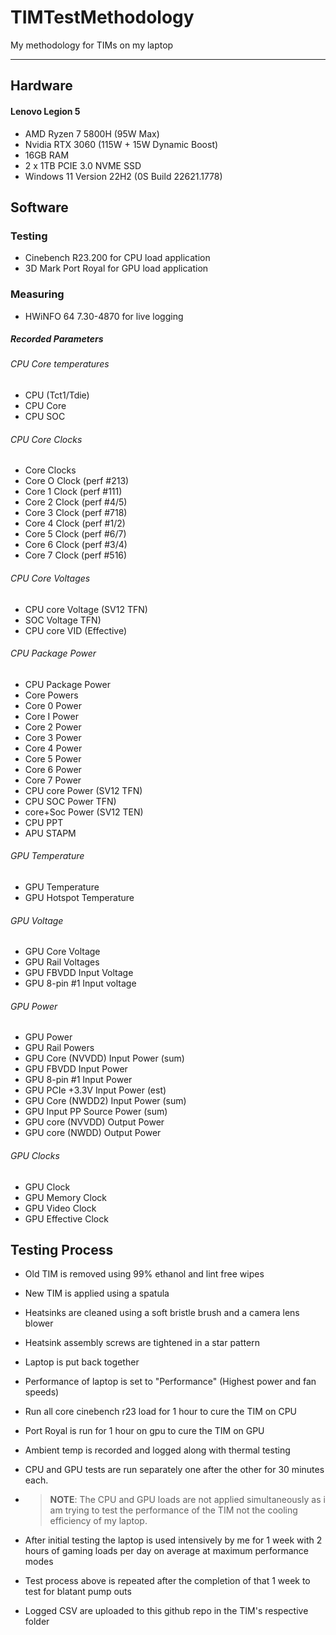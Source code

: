 # TIMTestMethodology
My methodology for TIMs on my laptop
___

## Hardware
#### Lenovo Legion 5
- AMD Ryzen 7 5800H (95W Max)
- Nvidia RTX 3060 (115W + 15W Dynamic Boost)
- 16GB RAM
- 2 x 1TB PCIE 3.0 NVME SSD
- Windows 11 Version 22H2 (0S Build 22621.1778)

## Software

### Testing
- Cinebench R23.200 for CPU load application
- 3D Mark Port Royal for GPU load application

### Measuring
- HWiNFO 64 7.30-4870 for live logging 

##### Recorded Parameters

###### CPU Core temperatures
- CPU (Tct1/Tdie)
- CPU Core
- CPU SOC

###### CPU Core Clocks
- Core Clocks
- Core O Clock (perf #213)
- Core 1 Clock (perf #111)
- Core 2 Clock (perf #4/5)
- Core 3 Clock (perf #718)
- Core 4 Clock (perf #1/2)
- Core 5 Clock (perf #6/7)
- Core 6 Clock (perf #3/4)
- Core 7 Clock (perf #516)

###### CPU Core Voltages
- CPU core Voltage (SV12 TFN)
- SOC Voltage TFN)
- CPU core VID (Effective)

###### CPU Package Power
- CPU Package Power
- Core Powers
- Core 0 Power
- Core I Power
- Core 2 Power
- Core 3 Power
- Core 4 Power
- Core 5 Power
- Core 6 Power
- Core 7 Power
- CPU core Power (SV12 TFN)
- CPU SOC Power TFN)
- core+Soc Power (SV12 TEN)
- CPU PPT
- APU STAPM

###### GPU Temperature
- GPU Temperature
- GPU Hotspot Temperature

###### GPU Voltage
- GPU Core Voltage
- GPU Rail Voltages
- GPU FBVDD Input Voltage
- GPU 8-pin #1 Input voltage

###### GPU Power
- GPU Power
- GPU Rail Powers
- GPU Core (NVVDD) Input Power (sum)
- GPU FBVDD Input Power
- GPU 8-pin #1 Input Power
- GPU PCIe +3.3V Input Power (est)
- GPU Core (NWDD2) Input Power (sum)
- GPU Input PP Source Power (sum)
- GPU core (NVVDD) Output Power
- GPU core (NWDD) Output Power

###### GPU Clocks
- GPU Clock
- GPU Memory Clock
- GPU Video Clock
- GPU Effective Clock

## Testing Process
- Old TIM is removed using 99% ethanol and lint free wipes
- New TIM is applied using a spatula
- Heatsinks are cleaned using a soft bristle brush and a camera lens blower
- Heatsink assembly screws are tightened in a star pattern
- Laptop is put back together
- Performance of laptop is set to "Performance" (Highest power and fan speeds)
- Run all core cinebench r23 load for 1 hour to cure the TIM on CPU
- Port Royal is run for 1 hour on gpu to cure the TIM on GPU
- Ambient temp is recorded and logged along with thermal testing
- CPU and GPU tests are run separately one after the other for 30 minutes each.

- >**NOTE**: The CPU and GPU loads are not applied simultaneously as i am trying to test the performance of the TIM not the cooling efficiency of my laptop.

- After initial testing the laptop is used intensively by me for 1 week with 2 hours of gaming loads per day on average at maximum performance modes
- Test process above is repeated after the completion of that 1 week to test for blatant pump outs
- Logged CSV are uploaded to this github repo in the TIM's respective folder

